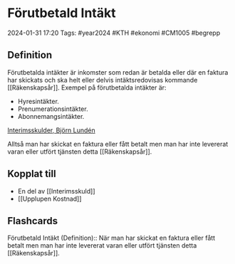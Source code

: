 # Förutbetald Intäkt

2024-01-31 17:20
Tags: #year2024 #KTH #ekonomi #CM1005 #begrepp

## Definition

Förutbetalda intäkter är inkomster som redan är betalda eller där en faktura har skickats och ska helt eller delvis intäktsredovisas kommande [[Räkenskapsår]]. Exempel på förutbetalda intäkter är:

- Hyresintäkter.
- Prenumerationsintäkter.
- Abonnemangsintäkter.

[Interimsskulder, Björn Lundén](https://www.bjornlunden.se/bokslut--%C3%A5rsredovisning/interimsskulder__1296)

Alltså man har skickat en faktura eller fått betalt men man har inte levererat varan eller utfört tjänsten detta [[Räkenskapsår]].

## Kopplat till

- En del av [[Interimsskuld]]
- [[Upplupen Kostnad]]

## Flashcards

Förutbetald Intäkt (Definition):: När man har skickat en faktura eller fått betalt men man har inte levererat varan eller utfört tjänsten detta [[Räkenskapsår]].
<!--SR:!2024-02-10,4,272!2024-02-06,4,270-->
